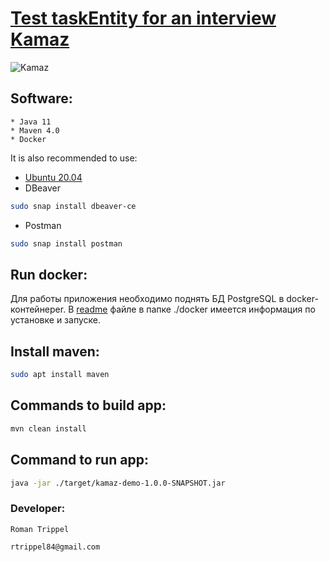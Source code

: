 # [Test taskEntity for an interview Kamaz](https://github.com/REMchik/kamaz-test)
![Kamaz](https://ibb.co/1fzjd3Y)

## Software:
```
* Java 11
* Maven 4.0
* Docker
```

It is also recommended to use:
* [Ubuntu 20.04](https://releases.ubuntu.com/20.04/) 
* DBeaver
```bash
sudo snap install dbeaver-ce
```
* Postman
```bash
sudo snap install postman
```

## Run docker:
Для работы приложения необходимо поднять БД PostgreSQL в docker-контейнереr.
В [readme](./docker/README.md) файле в папке ./docker имеется информация по установке и запуске.

## Install maven:
```bash
sudo apt install maven
```

## Commands to build app:
```bash
mvn clean install
```

## Command to run app:
```bash
java -jar ./target/kamaz-demo-1.0.0-SNAPSHOT.jar
```

### Developer:
```
Roman Trippel

rtrippel84@gmail.com
```